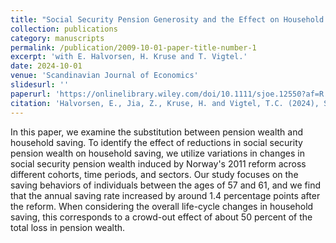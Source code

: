 ```yaml
---
title: "Social Security Pension Generosity and the Effect on Household Saving"
collection: publications
category: manuscripts
permalink: /publication/2009-10-01-paper-title-number-1
excerpt: 'with E. Halvorsen, H. Kruse and T. Vigtel.'
date: 2024-10-01
venue: 'Scandinavian Journal of Economics'
slidesurl: ''
paperurl: 'https://onlinelibrary.wiley.com/doi/10.1111/sjoe.12550?af=R'
citation: 'Halvorsen, E., Jia, Z., Kruse, H. and Vigtel, T.C. (2024), Social security pension and the effect on household saving. Scand. J. of Economics, 126: 529-560. https://doi.org/10.1111/sjoe.12550'
---
```


In this paper, we examine the substitution between pension wealth and household saving. To identify the effect of reductions in social security pension wealth on household saving, we utilize variations in changes in social security pension wealth induced by Norway's 2011 reform across different cohorts, time periods, and sectors. Our study focuses on the saving behaviors of individuals between the ages of 57 and 61, and we find that the annual saving rate increased by around 1.4 percentage points after the reform. When considering the overall life-cycle changes in household saving, this corresponds to a crowd-out effect of about 50 percent of the total loss in pension wealth.
